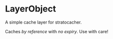 # LayerObject

A simple cache layer for stratocacher.

Caches _by reference_ with _no expiry_.  Use with care!
